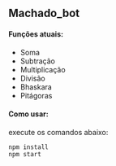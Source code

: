 ## Machado_bot

#### Funções atuais:
- Soma
- Subtração
- Multiplicação
- Divisão
- Bhaskara
- Pitágoras

#### Como usar:

execute os comandos abaixo:
```
npm install
npm start
```